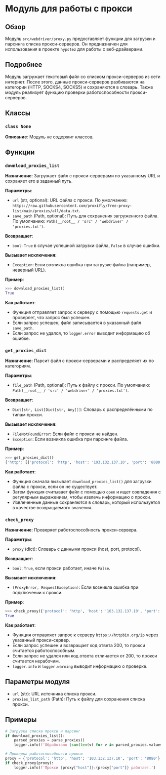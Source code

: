 # Модуль для работы с прокси

## Обзор

Модуль `src/webdriver/proxy.py` предоставляет функции для загрузки и парсинга списка прокси-серверов. Он предназначен для использования в проекте `hypotez` для работы с веб-драйверами.

## Подробнее

Модуль загружает текстовый файл со списком прокси-серверов из сети интернет. 
После этого, данные прокси-серверов разбиваются на категории (HTTP, SOCKS4, SOCKS5) и  сохраняются в словарь. 
Также модуль реализует функцию проверки работоспособности прокси-серверов.

## Классы

### `class None` 

**Описание**: Модуль не содержит классов.


## Функции

### `download_proxies_list`

**Назначение**: Загружает файл с прокси-серверами по указанному URL и сохраняет его в заданный путь.

**Параметры**:

- `url` (str, optional): URL файла с прокси. По умолчанию: `https://raw.githubusercontent.com/proxifly/free-proxy-list/main/proxies/all/data.txt`.
- `save_path` (Path, optional): Путь для сохранения загруженного файла. По умолчанию: `Path(__root__ / 'src' / 'webdriver' / 'proxies.txt')`.

**Возвращает**:

- `bool`: `True` в случае успешной загрузки файла, `False` в случае ошибки.

**Вызывает исключения**:

- `Exception`: Если возникла ошибка при загрузке файла (например,  неверный URL).

**Пример**:

```python
>>> download_proxies_list()
True
```

**Как работает**:

- Функция отправляет запрос к серверу с помощью `requests.get` и проверяет, что запрос был успешен.
- Если запрос успешен, файл записывается в указанный файл `save_path`.
- Если запрос не удался, то `logger.error` выводит информацию об ошибке.

### `get_proxies_dict`

**Назначение**: Парсит файл с прокси-серверами и распределяет их по категориям.

**Параметры**:

- `file_path` (Path, optional): Путь к файлу с прокси. По умолчанию: `Path(__root__ / 'src' / 'webdriver' / 'proxies.txt')`.

**Возвращает**:

- `Dict[str, List[Dict[str, Any]]]`: Словарь с распределёнными по типам прокси.

**Вызывает исключения**:

- `FileNotFoundError`: Если файл с прокси не найден.
- `Exception`: Если возникла ошибка при парсинге файла.

**Пример**:

```python
>>> get_proxies_dict()
{'http': [{'protocol': 'http', 'host': '103.132.137.10', 'port': '8080'}, {'protocol': 'http', 'host': '103.132.145.210', 'port': '8080'}, ...], 'socks4': [], 'socks5': []}
```

**Как работает**:

- Функция сначала вызывает `download_proxies_list()` для загрузки файла с прокси, если он не существует.
- Затем функция считывает файл с помощью `open` и ищет совпадения с регулярным выражением, чтобы извлечь информацию о прокси.
- Извлеченные данные сохраняются в словарь, который используется в качестве возвращаемого значения.

### `check_proxy`

**Назначение**: Проверяет работоспособность прокси-сервера.

**Параметры**:

- `proxy` (dict): Словарь с данными прокси (host, port, protocol).

**Возвращает**:

- `bool`: `True`, если прокси работает, иначе `False`.

**Вызывает исключения**:

- `(ProxyError, RequestException)`: Если возникла ошибка при подключении к прокси.

**Пример**:

```python
>>> check_proxy({'protocol': 'http', 'host': '103.132.137.10', 'port': '8080'})
True
```

**Как работает**:

- Функция отправляет запрос к серверу `https://httpbin.org/ip` через указанный прокси-сервер.
- Если запрос успешен и возвращает код ответа 200, то прокси считается работоспособным.
- Если запрос не удался или код ответа отличается от 200, то прокси считается нерабочим.
- `logger.info` и `logger.warning` выводит информацию о проверке.

## Параметры модуля

- `url` (str): URL источника списка прокси.
- `proxies_list_path` (Path): Путь к файлу для сохранения списка прокси.

## Примеры

```python
# Загрузка списка прокси и парсинг
if download_proxies_list():
    parsed_proxies = parse_proxies()
    logger.info(f'Обработано {sum(len(v) for v in parsed_proxies.values())} прокси.')

# Проверка работоспособности прокси
proxy = {'protocol': 'http', 'host': '103.132.137.10', 'port': '8080'}
if check_proxy(proxy):
    logger.info(f'Прокси {proxy["host"]}:{proxy["port"]} работает.')
```